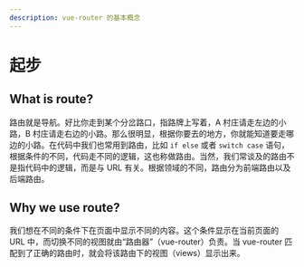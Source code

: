 ```yaml
---
description: vue-router 的基本概念
---
```


# 起步

## What is route?

路由就是导航。好比你走到某个分岔路口，指路牌上写着，A 村庄请走左边的小路，B 村庄请走右边的小路。那么很明显，根据你要去的地方，你就能知道要走哪边的小路。在代码中我们也常用到路由，比如 `if else` 或者 `switch case` 语句，根据条件的不同，代码走不同的逻辑，这也称做路由。当然，我们常谈及的路由不是指代码中的逻辑，而是与 URL 有关。根据领域的不同，路由分为前端路由以及后端路由。

## Why we use route?

我们想在不同的条件下在页面中显示不同的内容。这个条件显示在当前页面的 URL 中，而切换不同的视图就由“路由器”（vue-router）负责。当 vue-router 匹配到了正确的路由时，就会将该路由下的视图（views）显示出来。

